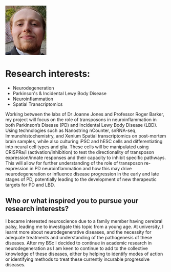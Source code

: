 ![Jamie Shonhard](../img/shonard_j.jpg)    


# Research interests:

* Neurodegeneration
* Parkinson's & Incidental Lewy Body Disease
* Neuroinflammation
* Spatial Transcriptomics

Working between the labs of Dr Joanne Jones and Professor Roger Barker, my project will focus on the role of transposons in neuroinflammation in both Parkinson’s Disease (PD) and Incidental Lewy Body Disease (LBD). Using technologies such as Nanostring nCounter, snRNA-seq, Immunohistochemistry, and Xenium Spatial transcriptomics on post-mortem brain samples, while also culturing iPSC and hESC cells and differentiating into neural cell types and glia. These cells will be manipulated using CRISPRa/i (activation/inhibition) to test the directionality of transposon expression/innate responses and their capacity to inhibit specific pathways. This will allow for further understanding of the role of transposon re-expression in PD neuroinflammation and how this may drive neurodegeneration or influence disease progression in the early and late stages of PD, potentially leading to the development of new therapeutic targets for PD and LBD.

## __Who or what inspired you to pursue your research interests?__

I became interested neuroscience due to a family member having cerebral palsy, leading me to investigate this topic from a young age. At university, I learnt more about neurodegenerative diseases, and the necessity for adequate treatments and understanding of the pathogenesis of these diseases. After my BSc I decided to continue in academic research in neurodegeneration as I am keen to continue to add to the collective knowledge of these diseases, either by helping to identify modes of action or identifying methods to treat these currently incurable progressive diseases.
